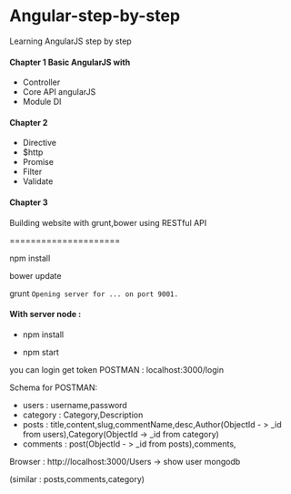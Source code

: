 Angular-step-by-step
====================

Learning AngularJS step by step

#### Chapter 1 Basic AngularJS with 

* Controller
* Core API angularJS
* Module DI

#### Chapter 2
* Directive
* $http
* Promise
* Filter
* Validate

#### Chapter 3

Building website with grunt,bower using RESTful API

=====================

npm install

bower update

grunt `Opening server for ... on port 9001.`


#### With server node : 



* npm install

* npm start

you can login get token POSTMAN : localhost:3000/login

Schema for POSTMAN: 
+ users : username,password
+ category : Category,Description
+ posts : title,content,slug,commentName,desc,Author(ObjectId - > _id from users),Category(ObjectId -> _id from category)
+ comments : post(ObjectId - > _id from posts),comments,

Browser : http://localhost:3000/Users -> show user mongodb

(similar : posts,comments,category)
